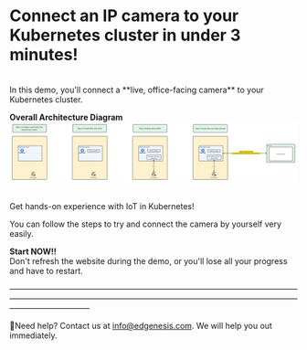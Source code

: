 # Connect an IP camera to your Kubernetes cluster in under 3 minutes!

<br/>
In this demo, you'll connect a **live, office-facing camera** to your Kubernetes cluster.
<br/>

**Overall Architecture Diagram**
![Architecture](../images/shifu/overall_architecture.png)

<br/>
Get hands-on experience with IoT in Kubernetes!

You can follow the steps to try and connect the camera by yourself very easily.
<br/>

**Start NOW!!**
<br/>
Don't refresh the website during the demo, or you'll lose all your progress and have to restart.
<br/>

——————————————————————————————————————————————————————————————————————————————————
<br/>

🔔Need help? Contact us at [info@edgenesis.com](mailto:info@edgenesis.com). We will help you out immediately.
